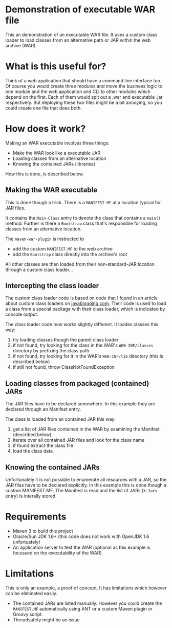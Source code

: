 # Demonstration of executable WAR file

This an demonstration of an executable WAR file.
It uses a custom class loader to load classes from an alternative path or JAR within the web archive (WAR).

# What is this useful for?

Think of a web application that should have a command line interface too.
Of course you would create three modules and move the business logic to one module and the web application and CLI to other modules which depend on the first. Each of them would spit out a .war and executable .jar respectively. But deploying these two files might be a bit annoying, so you could create one file that does both.

# How does it work?

Making an WAR executable involves three things:

* Make the WAR look like a executable JAR
* Loading classes from an alternative location
* Knowing the contained JARs (libraries)

How this is done, is described below.

## Making the WAR executable

This is done though a trick. There is a `MANIFEST.MF` at a location typical for JAR files.

It contains the `Main-Class` entry to denote the class that contains a `main()` method. Further is there a `Bootstrap` class that's responsible for loading classes from an alternative location.
 
The `maven-war-plugin` is instructed to

* add the custom `MANIFEST.MF` to the web archive
* add the `Bootstrap` class directly into the archive's root

All other classes are then loaded from their non-standard-JAR location through a custom class loader...

## Intercepting the class loader

The custom class loader code is based on code that I found in an article about custom class loaders on [javablogging.com](http://web.archive.org/web/20130529111208/http://www.javablogging.com/java-classloader-2-write-your-own-classloader). Their code is used to load a class from a special package with their class loader, which is indicated by console output.  

The class loader code now works slightly different. It loades classes this way: 

1. try loading classes though the parent class loader 
2. if not found, try looking for the class in the WAR's `WEB-INF/classes` directory by prefixing the class path 
3. if not found, try looking for it in the WAR's `WEB-INF/lib` directory (this is described below)
4. if still not found, throw ClassNotFoundException 
 
## Loading classes from packaged (contained) JARs

The JAR files have to be declared somewhere. In this example they are declared through an Manifest entry.  

The class is loaded from an contained JAR this way:

1. get a list of JAR files contained in the WAR by examining the Manifest (described below)  
2. iterate over all contained JAR files and look for the class name
3. if found extract the class file
4. load the class data

## Knowing the contained JARs

Unfortunately it is not possible to enumerate all resources with a JAR, so the JAR files have to be declared explicitly. In this example this is done though a custom MANIFEST.MF. The Manifest is read and the list of JARs (`X-Jars` entry) is interally stored.

# Requirements

* Maven 3 to build this project
* Oracle/Sun JDK 1.6+ (this code does not work with OpenJDK 1.6 unfortuately)
* An application server to test the WAR (optional as this example is focussed on the executability of the WAR) 

# Limitations

This is only an example, a proof of concept. It has limitations which however can be eliminated easily.

* The contained JARs are listed manually. However you could create the `MANIFEST.MF` automatically using ANT or a custom Maven plugin or Groovy script. 
* Threadsafety might be an issue

